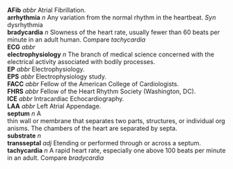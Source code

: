 __AFib__ _abbr_ Atrial Fibrillation.  
__arrhythmia__ _n_ Any variation from the normal rhythm in the heartbeat. _Syn_ dysrhythmia  
__bradycardia__ _n_ Slowness of the heart rate, usually fewer than 60 beats per minute in an adult human. Compare _tachycardia_  
__ECG__ _abbr_  
__electrophysiology__ _n_ The branch of medical science concerned with the electrical activity associated with bodily processes.  
__EP__ _abbr_ Electrophysiology.  
__EPS__ _abbr_ Electrophysiology study.  
__FACC__ _abbr_ Fellow of the American College of Cardiologists.  
__FHRS__ _abbr_ Fellow of the Heart Rhythm Society (Washington, DC).  
__ICE__ _abbr_ Intracardiac Echocardiography.  
__LAA__ _abbr_ Left Atrial Appendage.  
__septum__ _n_ A thin wall or membrane that separates two parts, structures, or individual organisms. The chambers of the heart are separated by septa.  
__substrate__ _n_  
__transseptal__ _adj_ Etending or performed through or across a septum.  
__tachycardia__ _n_ A rapid heart rate, especially one above 100 beats per minute in an adult. Compare _bradycardia_  
